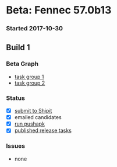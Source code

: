 # Beta: Fennec 57.0b13

### Started 2017-10-30

## Build 1


### Beta Graph
- [task group 1](https://tools.taskcluster.net/push-inspector/#/UGOz57pJQMeRA4JgXz9o4A)
- [task group 2](https://tools.taskcluster.net/push-inspector/#/WXukucW_TyyZDSUJu8ouGg)

### Status
- [x] [submit to Shipit](https://wiki.mozilla.org/Release:Release_Automation_on_Mercurial:Starting_a_Release#Submit_to_Ship_It)
- [x] emailed candidates
- [x] [run pushapk](https://github.com/mozilla/releasewarrior/blob/master/how-tos/fennec-temp-relpro.md#run-pushapk-manually)
- [x] [published release tasks](https://wiki.mozilla.org/Release:Release_Automation_on_Mercurial:Updates_through_Shipping#Post-release_tasks)

### Issues
- none
